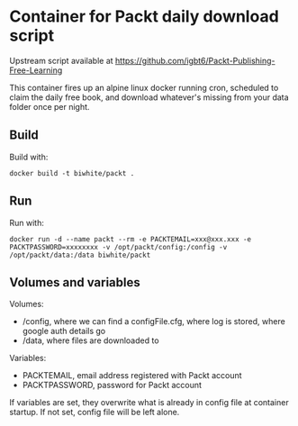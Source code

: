 # Container for Packt daily download script #

Upstream script available at https://github.com/igbt6/Packt-Publishing-Free-Learning

This container fires up an alpine linux docker running cron, scheduled to claim the daily free book, and download whatever's missing from your data folder once per night.

## Build ##
Build with:

```
docker build -t biwhite/packt .
```

## Run ##

Run with:

```
docker run -d --name packt --rm -e PACKTEMAIL=xxx@xxx.xxx -e PACKTPASSWORD=xxxxxxxx -v /opt/packt/config:/config -v /opt/packt/data:/data biwhite/packt
```

## Volumes and variables ##

Volumes:
  - /config, where we can find a configFile.cfg, where log is stored, where google auth details go
  - /data, where files are downloaded to

Variables:
  - PACKTEMAIL, email address registered with Packt account
  - PACKTPASSWORD, password for Packt account

If variables are set, they overwrite what is already in config file at container startup.
If not set, config file will be left alone.
